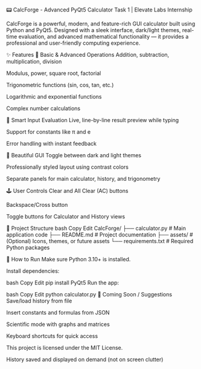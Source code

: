 📟 CalcForge - Advanced PyQt5 Calculator
Task 1 | Elevate Labs Internship

CalcForge is a powerful, modern, and feature-rich GUI calculator built using Python and PyQt5. Designed with a sleek interface, dark/light themes, real-time evaluation, and advanced mathematical functionality — it provides a professional and user-friendly computing experience.

✨ Features
🧮 Basic & Advanced Operations
Addition, subtraction, multiplication, division

Modulus, power, square root, factorial

Trigonometric functions (sin, cos, tan, etc.)

Logarithmic and exponential functions

Complex number calculations

🧠 Smart Input Evaluation
Live, line-by-line result preview while typing

Support for constants like π and e

Error handling with instant feedback

🎨 Beautiful GUI
Toggle between dark and light themes

Professionally styled layout using contrast colors

Separate panels for main calculator, history, and trigonometry

🕹️ User Controls
Clear and All Clear (AC) buttons

Backspace/Cross button

Toggle buttons for Calculator and History views

📁 Project Structure
bash
Copy
Edit
CalcForge/
├── calculator.py         # Main application code
├── README.md             # Project documentation
├── assets/               # (Optional) Icons, themes, or future assets
└── requirements.txt      # Required Python packages

🚀 How to Run
Make sure Python 3.10+ is installed.

Install dependencies:

bash
Copy
Edit
pip install PyQt5
Run the app:

bash
Copy
Edit
python calculator.py
🔮 Coming Soon / Suggestions
Save/load history from file

Insert constants and formulas from JSON

Scientific mode with graphs and matrices

Keyboard shortcuts for quick access

This project is licensed under the MIT License.

History saved and displayed on demand (not on screen clutter)

